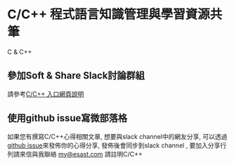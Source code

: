 # C/C++ 程式語言知識管理與學習資源共筆
C &amp; C++ 
## 參加Soft & Share Slack討論群組
請參考[C/C++ 入口網頁說明](https://softnshare.wordpress.com/slack/cc/)


## 使用github issue寫微部落格
如果您有撰寫C/C++心得相關文章, 想要與slack channel中的網友分享, 可以透過[github issue](https://github.com/softnshare/candcpp/issues)來發佈你的心得分享, 發佈後會同步到slack channel , 要加入分享行列請來信與我聯絡 my@esast.com 請註明C/C++
